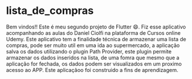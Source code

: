 # lista_de_compras



Bem vindos!! Este é meu segundo projeto de Flutter 😄. Fiz esse aplicativo acompanhando as aulas do Daniel Ciolfi na plataforma de Cursos online Udemy. Este aplicativo tem a finalidade técnica de armazenar uma lista de compras, pode ser muito util em uma ida ao supermercado, a aplicação salva os dados utilizando o plugin Path Provider, este plugin permite armazenar os dados inseridos na lista, de uma fomra que mesmo que a aplicação for fechada, os dados podem ser visualizados em um proximo acesso ao APP. Este aplicaçãoo foi construido a fins de aprendizagem.

